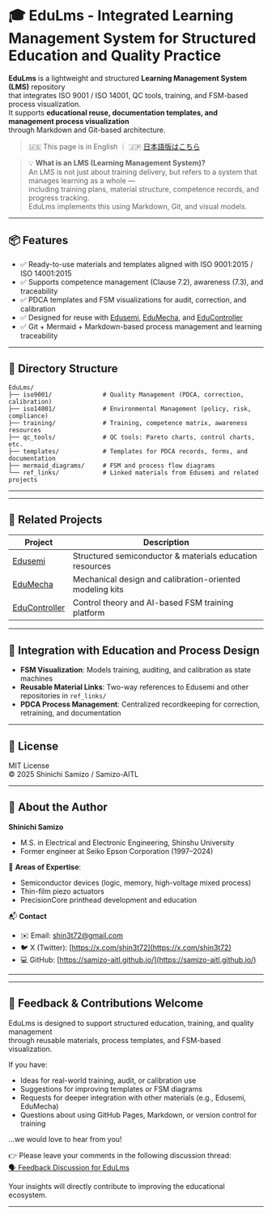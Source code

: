 # 🎓 EduLms - Integrated Learning Management System for Structured Education and Quality Practice

**EduLms** is a lightweight and structured **Learning Management System (LMS)** repository  
that integrates ISO 9001 / ISO 14001, QC tools, training, and FSM-based process visualization.  
It supports **educational reuse, documentation templates, and management process visualization**  
through Markdown and Git-based architecture.
> 🇺🇸 This page is in English ｜ 🇯🇵 [日本語版はこちら](./README.md)

> 💡 **What is an LMS (Learning Management System)?**  
> An LMS is not just about training delivery, but refers to a system that manages learning as a whole —  
> including training plans, material structure, competence records, and progress tracking.  
> EduLms implements this using Markdown, Git, and visual models.

---

## 📦 Features

- ✅ Ready-to-use materials and templates aligned with ISO 9001:2015 / ISO 14001:2015
- ✅ Supports competence management (Clause 7.2), awareness (7.3), and traceability
- ✅ PDCA templates and FSM visualizations for audit, correction, and calibration
- ✅ Designed for reuse with [Edusemi](https://github.com/samizo-aitl/Edusemi), [EduMecha](https://github.com/samizo-aitl/EduMecha), and [EduController](https://github.com/samizo-aitl/EduController)
- ✅ Git + Mermaid + Markdown-based process management and learning traceability

---

## 📁 Directory Structure

```plaintext
EduLms/
├── iso9001/              # Quality Management (PDCA, correction, calibration)
├── iso14001/             # Environmental Management (policy, risk, compliance)
├── training/             # Training, competence matrix, awareness resources
├── qc_tools/             # QC tools: Pareto charts, control charts, etc.
├── templates/            # Templates for PDCA records, forms, and documentation
├── mermaid_diagrams/     # FSM and process flow diagrams
└── ref_links/            # Linked materials from Edusemi and related projects
```

---

---

## 🔗 Related Projects

| Project       | Description                                                   |
|---------------|---------------------------------------------------------------|
| [Edusemi](https://github.com/samizo-aitl/Edusemi)         | Structured semiconductor & materials education resources |
| [EduMecha](https://github.com/samizo-aitl/EduMecha)       | Mechanical design and calibration-oriented modeling kits |
| [EduController](https://github.com/samizo-aitl/EduController) | Control theory and AI-based FSM training platform         |

---

## 🧠 Integration with Education and Process Design

- **FSM Visualization**: Models training, auditing, and calibration as state machines
- **Reusable Material Links**: Two-way references to Edusemi and other repositories in `ref_links/`
- **PDCA Process Management**: Centralized recordkeeping for correction, retraining, and documentation

---

## 📜 License

MIT License  
© 2025 Shinichi Samizo / Samizo-AITL

---

## 👤 About the Author

**Shinichi Samizo**  
- M.S. in Electrical and Electronic Engineering, Shinshu University  
- Former engineer at Seiko Epson Corporation (1997–2024)  

📌 **Areas of Expertise**:
- Semiconductor devices (logic, memory, high-voltage mixed process)  
- Thin-film piezo actuators  
- PrecisionCore printhead development and education  

📬 **Contact**
- ✉️ Email: [shin3t72@gmail.com](mailto:shin3t72@gmail.com)  
- 🐦 X (Twitter): [https://x.com/shin3t72](https://x.com/shin3t72)  
- 💻 GitHub: [https://samizo-aitl.github.io/](https://samizo-aitl.github.io/)

---

---

## 💬 Feedback & Contributions Welcome

EduLms is designed to support structured education, training, and quality management  
through reusable materials, process templates, and FSM-based visualization.

If you have:

- Ideas for real-world training, audit, or calibration use
- Suggestions for improving templates or FSM diagrams
- Requests for deeper integration with other materials (e.g., Edusemi, EduMecha)
- Questions about using GitHub Pages, Markdown, or version control for training

…we would love to hear from you!

👉 Please leave your comments in the following discussion thread:  
[🗣️ Feedback Discussion for EduLms](https://github.com/Samizo-AITL/EduLms/discussions)

Your insights will directly contribute to improving the educational ecosystem.

---
